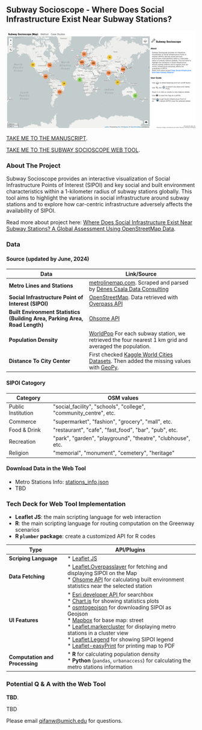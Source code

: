 ## Subway Socioscope - Where Does Social Infrastructure Exist Near Subway Stations?

![Interactive Web tool](screenshots/default.png)

[TAKE ME TO THE MANUSCRIPT](TBD).

[TAKE ME TO THE SUBWAY SOCIOSCOPE WEB TOOL](https://qifan-wu.github.io/testWebMap/).

### About The Project

Subway Socioscope provides an interactive visualization of Social Infrastructure Points of Interest (SIPOI) and key social and built environment characteristics within a 1-kilometer radius of subway stations globally. This tool aims to highlight the variations in social infrastructure around subway stations and to explore how car-centric infrastructure adversely affects the availability of SIPOI.

Read more about project here: [Where Does Social Infrastructure Exist Near Subway Stations? A Global Assessment Using OpenStreetMap Data](https://www.xiaofanliang.com/project/sipoi/).

### Data

#### Source (updated by June, 2024)
| Data          | Link/Source |
| ------------- | ------------- |
| **Metro Lines and Stations** | [metrolinemap.com](https://www.metrolinemap.com/). Scraped and parsed by [Dénes Csala Data Consulting](https://github.com/denesdata/kontext/tree/master/metro)|
| **Social Infrastructure Point of Interest (SIPOI)** | [OpenStreetMap](https://www.openstreetmap.org/). Data retrieved with [Overpass API](https://overpass-api.de/) |
| **Built Environment Statistics (Building Area, Parking Area, Road Length)** | [Ohsome API](https://docs.ohsome.org/ohsome-api/stable/endpoints.html)
| **Population Density** | [WorldPop](https://www.worldpop.org/) For each subway station, we retrieved the four nearest 1 km grid and averaged the population.|
| **Distance To City Center** | First checked [Kaggle World Cities Datasets](https://www.kaggle.com/datasets/viswanathanc/world-cities-datasets/data). Then added the missing values with [GeoPy](https://geopy.readthedocs.io/en/stable/). |

#### SIPOI Catogory
| Category | OSM values|
| ------------- | ------------- |
| Public Institution | "social_facility", "schools", "college", "community_centre", etc.
| Commerce | "supermarket", "fashion", "grocery", "mall", etc. |
| Food & Drink| "restaurant", "cafe", "fast_food", "bar", "pub", etc. |
| Recreation | "park", "garden", "playground", "theatre", "clubhouse", etc. |
| Religion | "memorial", "monument", "cemetery", "heritage" |


#### Download Data in the Web Tool
* Metro Stations Info:  [stations_info.json](https://github.com/qifan-wu/testWebMap/blob/main/data/stations_info.json)
* TBD


### Tech Deck for Web Tool Implementation
* **Leaflet JS**: the main scripting language for web interaction
* **R**: the main scripting language for routing computation on the Greenway scenarios
* **R `plumber` package**: create a customized API for R codes

| Type | API/Plugins|
| ------------- | ------------- |
| **Scriping Language** | * [Leaflet JS](https://leafletjs.com/)
| **Data Fetching** | * [Leaflet.Overpasslayer](https://github.com/plepe/overpass-layer) for fetching and displaying SIPOI on the Map <br> * [Ohsome API](https://docs.ohsome.org/ohsome-api/stable/endpoints.html) for calculating built environment statistics near the selected station
| **UI Features** | * [Esri developer API ](https://developers.arcgis.com/api-keys/) for searchbox <br> * [Chart.js](https://www.chartjs.org/) for showing statistics plots <br> * [osmtogeojson](https://github.com/tyrasd/osmtogeojson) for downloading SIPOI as Geojson <br> * [Mapbox](https://www.mapbox.com/) for base map: street <br> * [Leaflet.markercluster](https://github.com/Leaflet/Leaflet.markercluster) for displaying metro stations in a cluster view <br> * [Leaflet.Legend](https://github.com/ptma/Leaflet.Legend) for showing SIPOI legend <br> * [Leaflet-easyPrint](https://github.com/rowanwins/leaflet-easyPrint) for printing map to PDF
| **Computation and Processing** | * **R** for calculating population density <br> * **Python** (`pandas`, `urbanaccess`) for calculating the metro stations information <br>


### Potential Q & A with the Web Tool

**TBD**.

TBD

Please email qifanw@umich.edu for questions.